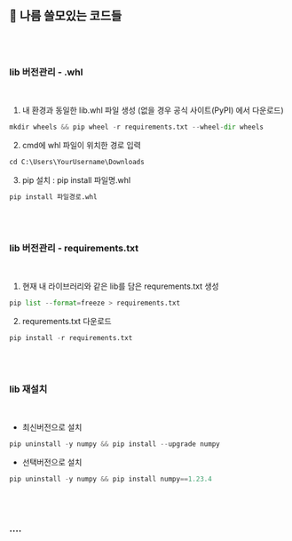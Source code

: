 ## 🤔 나름 쓸모있는 코드들

<br/><br/>

### lib 버전관리 - .whl

<br/>

1. 내 환경과 동일한 lib.whl 파일 생성 (없을 경우 공식 사이트(PyPI) 에서 다운로드)
```python
mkdir wheels && pip wheel -r requirements.txt --wheel-dir wheels
```

2. cmd에 whl 파일이 위치한 경로 입력
```python
cd C:\Users\YourUsername\Downloads
```

3. pip 설치 : pip install 파일명.whl
```python
pip install 파일경로.whl
```

<br/><br/>

### lib 버전관리 - requirements.txt

<br/>

1. 현재 내 라이브러리와 같은 lib를 담은 requrements.txt 생성
```python
pip list --format=freeze > requirements.txt
```

2. requrements.txt 다운로드
```python
pip install -r requirements.txt
```

<br/><br/>

### lib 재설치

<br/>

- 최신버전으로 설치

```python
pip uninstall -y numpy && pip install --upgrade numpy
```

- 선택버전으로 설치

```python
pip uninstall -y numpy && pip install numpy==1.23.4
```

<br/><br/>

### ....

<br/>













































